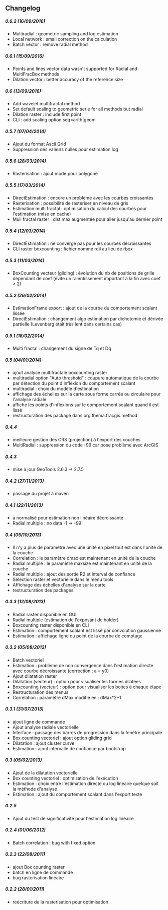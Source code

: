 ## Changelog

##### 0.6.2 (16/09/2016)
- Multiradial : geometric sampling and log estimation
- Local network : small correction on the calculation
- Batch vector : remove radial method

##### 0.6.1 (15/09/2016)
- Points and lines vector data wasn't supported for Radial and MultiFracBox methods
- Dilation vector : better accuracy of the reference size

##### 0.6 (13/09/2016)
- Add wavelet multifractal method
- Set default scaling to geometric serie for all methods but radial
- Dilation raster : include first point
- CLI : add scaling option seq=arith|geom

##### 0.5.7 (07/04/2014)
- Ajout du format Ascii Grid
- Suppression des valeurs nulles pour estimation log

##### 0.5.6 (28/03/2014)
- Rasterisation : ajout mode pour polygone

##### 0.5.5 (17/03/2014)
- DirectEstimation : encore un problème avec les courbes croissantes
- Rasterisation : possibilité de rasteriser en niveau de gris
- Estimation multi fractal : optimisation du calcul des courbes pour l'estimation (mise en cache)
- Muli fractal raster : dist max augmentée pour aller jusqu'au dernier point 

##### 0.5.4 (12/03/2014)
- DirectEstimation : ne converge pas pour les courbes décroissantes
- CLI raster boxcounting : fichier nommé rdil au lieu de rbox

##### 0.5.3 (11/03/2014)
- BoxCounting vecteur (gliding) : évolution du nb de positions de grille dépendant de coef (évite un ralentissement important à la fin avec coef < 2)

##### 0.5.2 (26/02/2014)
- EstimationFrame export : ajout de la courbe du comportement scalant lissée
- DirectEstimation : changement algo estimation par dichotomie et dérivée partielle (Levenberg était très lent dans certains cas)

##### 0.5.1 (18/02/2014)
- Multi fractal : changement du signe de Tq et Dq

##### 0.5 (04/01/2014)
- ajout analyse multifractale boxcounting raster
- multiradial option "Auto threshold" : coupure automatique de la courbe par détection du point d'inflexion du comportement scalant
- multiradial : choix du modèle d'estimation
- affichage des échelles sur la carte sous forme carrée ou circulaire pour l'analyse radiale
- affiche les points d'inflexions sur le comportement scalant quand il est lissé
- restructuration des package dans org.thema.fracgis.method

##### 0.4.4
- meilleure gestion des CRS (projection) à l'export des couches
- MultiRadial : suppression du code -99 car pose problème avec ArcGIS

##### 0.4.3
- mise à jour GeoTools 2.6.3 -> 2.7.5

##### 0.4.2 (27/11/2013)
- passage du projet à maven

##### 0.4.1 (22/11/2013)
- a normalisé pour estimation non linéaire décroissante
- Radial multiple : no data -1 -> -99

##### 0.4 (05/10/2013)
- Il n'y a plus de paramètre avec une unité en pixel tout est dans l'unité de la couche
- Correlation : le paramètre dmax est maintenant en unité de la couche
- Radial multiple : le paramètre maxsize est maintenant en unité de la couche
- Radial multiple : ajout des sortie R2 et interval de confiance
- Sélection raster et vectorielle dans le menu tools
- Affichage des échelles d'analyse sur la carte
- restructuration des packages

##### 0.3.3 (12/08/2013)
- Radial raster disponible en GUI
- Radial multiple (estimation de l'exposant de holder)
- Boxcounting raster disponible en CLI
- Estimation : comportement scalant est lissé par convolution gaussienne
- Estimation : affichage ligne ou point de la courbe de comptage

##### 0.3.2 (05/08/2013)
- Batch vectoriel
- Estimation : problème de non convergence dans l'estimation directe avec courbe décroissante (correction : a = y0)
- Ajout dilatation raster
- Dilatation (vecteur) : option pour visualiser les formes dilatées
- Boxcounting (vecteur) : option pour visualiser les boites à chaque étape
- Restructuration des menus
- Correlation : paramètre dMax modifié en : dMax*2+1

##### 0.3.1 (31/07/2013)
- ajout ligne de commande
- Ajout analyse radiale vectorielle
- Interface : passage des barres de progression dans la fenêtre principale
- Box counting vectoriel : ajout option gliding grid
- Dilatation : ajout cluster curve
- Estimation : ajout intervalle de confiance par bootstrap

##### 0.3 (05/02/2013)
- Ajout de la dilatation vectorielle
- Box counting vectoriel : optimisation de l'exécution
- Estimation : choix entre l'estimation directe ou log linéaire quelque soit la méthode d'analyse
- Estimation : ajout du comportement scalant dans l'export texte

##### 0.2.5
- Ajout du test de significativité pour l'estimation log linéaire

##### 0.2.4 (01/06/2012)
- Batch correlation : bug with fixed option

##### 0.2.3 (22/08/2011)
- ajout Box counting raster
- batch en ligne de commande
- bug rasterisation linéaire

##### 0.2.2 (28/01/2011)
- réécriture de la rasterisation pour optimisation
